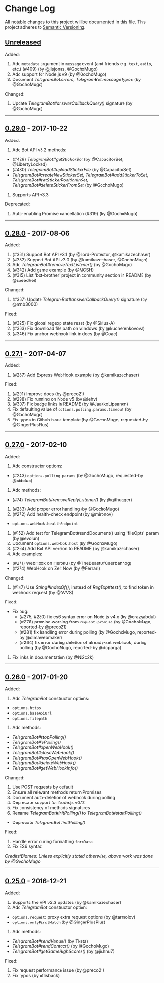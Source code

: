 # Change Log

All notable changes to this project will be documented in this file.
This project adheres to [Semantic Versioning](http://semver.org/).

## [Unreleased][Unreleased]

Added:

1. Add `metadata` argument in `message` event (and
   friends e.g. `text`, `audio`, etc.) (#409) (by @jlsjonas, @GochoMugo)
1. Add support for Node.js v9 (by @GochoMugo)
1. Document *TelegramBot.errors*, *TelegramBot.messageTypes* (by @GochoMugo)

Changed:

1. Update *TelegramBot#answerCallbackQuery()* signature (by @GochoMugo)


* * *

## [0.29.0][0.29.0] - 2017-10-22

Added:

1. Add Bot API v3.2 methods:
  * (#429) *TelegramBot#getStickerSet* (by @CapacitorSet, @LibertyLocked)
  * (#430) *TelegramBot#uploadStickerFile* (by @CapacitorSet)
  * *TelegramBot#createNewStickerSet*, *TelegramBot#addStickerToSet*, *TelegramBot#setStickerPositionInSet*, *TelegramBot#deleteStickerFromSet* (by @GochoMugo)
1. Supports API v3.3

Deprecated:

1. Auto-enabling Promise cancellation (#319) (by @GochoMugo)


* * *

## [0.28.0][0.28.0] - 2017-08-06

Added:

1. (#361) Support Bot API v3.1 (by @Lord-Protector, @kamikazechaser)
1. (#332) Support Bot API v3.0 (by @kamikazechaser, @GochoMugo)
1. Add *TelegramBot#removeTextListener()* (by @GochoMugo)
1. (#342) Add game example (by @MCSH)
1. (#315) List 'bot-brother' project in community section in README (by @saeedhei)

Changed:

1. (#367) Update *TelegramBot#answerCallbackQuery()* signature (by @mnb3000)

Fixed:

1. (#325) Fix global regexp state reset (by @Sirius-A)
1. (#363) Fix download file path on windows (by @kucherenkovova)
1. (#346) Fix anchor webhook link in docs (by @Coac)


* * *

## [0.27.1][0.27.1] - 2017-04-07

Added:

1. (#287) Add Express WebHook example (by @kamikazechaser)


Fixed:

1. (#291) Improve docs (by @preco21)
1. (#298) Fix running on Node v5 (by @jehy)
1. (#307) Fix badge links in README (by @JaakkoLipsanen)
1. Fix defaulting value of `options.polling.params.timeout` (by @GochoMugo)
1. Fix typos in Github issue template (by @GochoMugo, requested-by @GingerPlusPlus)


* * *

## [0.27.0][0.27.0] - 2017-02-10

Added:

1. Add constructor options:
  * (#243) `options.polling.params` (by @GochoMugo, requested-by @sidelux)
1. Add methods:
  * (#74) *TelegramBot#removeReplyListener()* (by @githugger)
1. (#283) Add proper error handling (by @GochoMugo)
1. (#272) Add health-check endpoint (by @mironov)
  * `options.webHook.healthEndpoint`
1. (#152) Add test for TelegramBot#sendDocument() using 'fileOpts'
   param (by @evolun)
1. Document `options.webHook.host` (by @GochoMugo)
1. (#264) Add Bot API version to README (by @kamikazechaser)
1. Add examples:
  - (#271) WebHook on Heroku (by @TheBeastOfCaerbannog)
  - (#274) WebHook on Zeit Now (by @Ferrari)

Changed:

1. (#147) Use *String#indexOf()*, instead of *RegExp#test()*, to
   find token in webhook request (by @AVVS)

Fixed:

* Fix bug:
  - (#275, #280) fix es6 syntax error on Node.js v4.x (by @crazyabdul)
  - (#276) promise.warning from `request-promise` (by @GochoMugo,
    reported-by @preco21)
  - (#281) fix handling error during polling (by @GochoMugo,
    reported-by @dimawebmaker)
  - (#284) fix error during deletion of already-set webhook, during
    polling (by @GochoMugo, reported-by @dcparga)
1. Fix links in documentation (by @Ni2c2k)


* * *

## [0.26.0][0.26.0] - 2017-01-20

Added:

1. Add *TelegramBot* constructor options:
  * `options.https`
  * `options.baseApiUrl`
  * `options.filepath`
1. Add methods:
  * *TelegramBot#stopPolling()*
  * *TelegramBot#isPolling()*
  * *TelegramBot#openWebHook()*
  * *TelegramBot#closeWebHook()*
  * *TelegramBot#hasOpenWebHook()*
  * *TelegramBot#deleteWebHook()*
  * *TelegramBot#getWebHookInfo()*

Changed:

1. Use POST requests by default
1. Ensure all relevant methods return Promises
1. Document auto-deletion of webhook during polling
1. Deprecate support for Node.js v0.12
1. Fix consistency of methods signatures
1. Rename *TelegramBot#initPolling()* to *TelegramBot#startPolling()*
  * Deprecate *TelegramBot#initPolling()*

Fixed:

1. Handle error during formatting `formData`
1. Fix ES6 syntax

*Credits/Blames: Unless explicitly stated otherwise, above work was
done by @GochoMugo*

* * *

## [0.25.0][0.25.0] - 2016-12-21

Added:

1. Supports the API v2.3 updates (by @kamikazechaser)
1. Add *TelegramBot* constructor option:
  * `options.request`: proxy extra request options (by @tarmolov)
  * `options.onlyFirstMatch` (by @GingerPlusPlus)
1. Add methods:
  * *TelegramBot#sendVenue()* (by Tketa)
  * *TelegramBot#sendContact()* (by @GochoMugo)
  * *TelegramBot#getGameHighScores()* (by @jishnu7)

Fixed:

1. Fix request performance issue (by @preco21)
1. Fix typos (by oflisback)


[0.25.0]:https://github.com/yagop/node-telegram-bot-api/releases/tag/v0.25.0
[0.26.0]:https://github.com/yagop/node-telegram-bot-api/releases/tag/v0.26.0
[0.27.0]:https://github.com/yagop/node-telegram-bot-api/releases/tag/v0.27.0
[0.27.1]:https://github.com/yagop/node-telegram-bot-api/releases/tag/v0.27.1
[0.28.0]:https://github.com/yagop/node-telegram-bot-api/releases/tag/v0.28.0
[0.29.0]:https://github.com/yagop/node-telegram-bot-api/releases/tag/v0.29.0
[Unreleased]:https://github.com/yagop/node-telegram-bot-api/compare/v0.29.0...master
